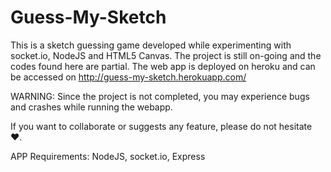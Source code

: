# Guess-My-Sketch
This is a sketch guessing game developed while experimenting with socket.io, NodeJS and HTML5 Canvas. The project is still on-going and the codes found here are partial. The web app is deployed on heroku and can be accessed on
http://guess-my-sketch.herokuapp.com/

WARNING: Since the project is not completed, you may experience bugs and crashes while running the webapp.

If you want to collaborate or suggests any feature, please do not hesitate ♥.

APP Requirements:
NodeJS, socket.io, Express
